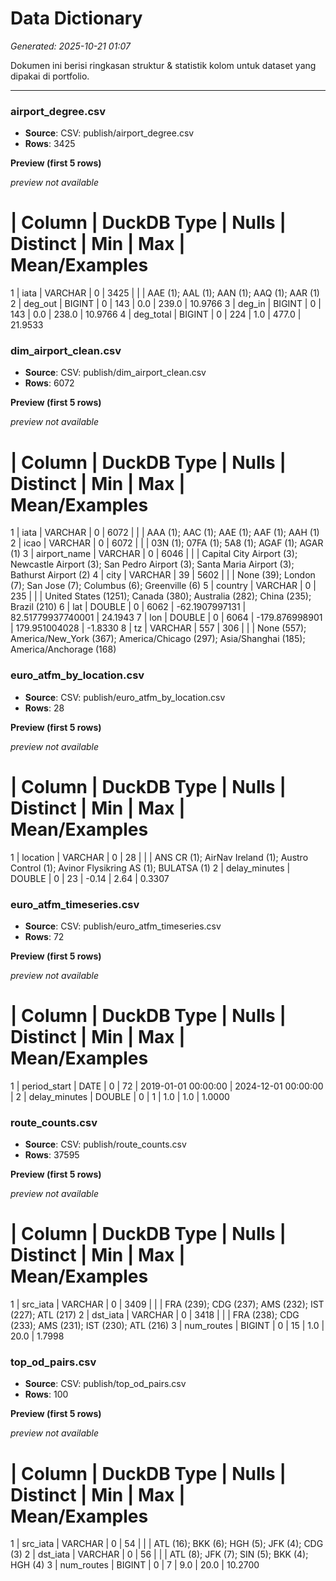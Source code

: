 # Data Dictionary

_Generated: 2025-10-21 01:07_

Dokumen ini berisi ringkasan struktur & statistik kolom untuk dataset yang dipakai di portfolio.

---
### airport_degree.csv

- **Source**: CSV: publish/airport_degree.csv
- **Rows**: 3425

**Preview (first 5 rows)**

_preview not available_

# | Column | DuckDB Type | Nulls | Distinct | Min | Max | Mean/Examples
1 | iata | VARCHAR | 0 | 3425 |  |  | AAE (1); AAL (1); AAN (1); AAQ (1); AAR (1)
2 | deg_out | BIGINT | 0 | 143 | 0.0 | 239.0 | 10.9766
3 | deg_in | BIGINT | 0 | 143 | 0.0 | 238.0 | 10.9766
4 | deg_total | BIGINT | 0 | 224 | 1.0 | 477.0 | 21.9533


### dim_airport_clean.csv

- **Source**: CSV: publish/dim_airport_clean.csv
- **Rows**: 6072

**Preview (first 5 rows)**

_preview not available_

# | Column | DuckDB Type | Nulls | Distinct | Min | Max | Mean/Examples
1 | iata | VARCHAR | 0 | 6072 |  |  | AAA (1); AAC (1); AAE (1); AAF (1); AAH (1)
2 | icao | VARCHAR | 0 | 6072 |  |  | 03N (1); 07FA (1); 5A8 (1); AGAF (1); AGAR (1)
3 | airport_name | VARCHAR | 0 | 6046 |  |  | Capital City Airport (3); Newcastle Airport (3); San Pedro Airport (3); Santa Maria Airport (3); Bathurst Airport (2)
4 | city | VARCHAR | 39 | 5602 |  |  | None (39); London (7); San Jose (7); Columbus (6); Greenville (6)
5 | country | VARCHAR | 0 | 235 |  |  | United States (1251); Canada (380); Australia (282); China (235); Brazil (210)
6 | lat | DOUBLE | 0 | 6062 | -62.1907997131 | 82.51779937740001 | 24.1943
7 | lon | DOUBLE | 0 | 6064 | -179.876998901 | 179.951004028 | -1.8330
8 | tz | VARCHAR | 557 | 306 |  |  | None (557); America/New_York (367); America/Chicago (297); Asia/Shanghai (185); America/Anchorage (168)


### euro_atfm_by_location.csv

- **Source**: CSV: publish/euro_atfm_by_location.csv
- **Rows**: 28

**Preview (first 5 rows)**

_preview not available_

# | Column | DuckDB Type | Nulls | Distinct | Min | Max | Mean/Examples
1 | location | VARCHAR | 0 | 28 |  |  | ANS CR (1); AirNav Ireland (1); Austro Control (1); Avinor Flysikring AS (1); BULATSA (1)
2 | delay_minutes | DOUBLE | 0 | 23 | -0.14 | 2.64 | 0.3307


### euro_atfm_timeseries.csv

- **Source**: CSV: publish/euro_atfm_timeseries.csv
- **Rows**: 72

**Preview (first 5 rows)**

_preview not available_

# | Column | DuckDB Type | Nulls | Distinct | Min | Max | Mean/Examples
1 | period_start | DATE | 0 | 72 | 2019-01-01 00:00:00 | 2024-12-01 00:00:00 | 
2 | delay_minutes | DOUBLE | 0 | 1 | 1.0 | 1.0 | 1.0000


### route_counts.csv

- **Source**: CSV: publish/route_counts.csv
- **Rows**: 37595

**Preview (first 5 rows)**

_preview not available_

# | Column | DuckDB Type | Nulls | Distinct | Min | Max | Mean/Examples
1 | src_iata | VARCHAR | 0 | 3409 |  |  | FRA (239); CDG (237); AMS (232); IST (227); ATL (217)
2 | dst_iata | VARCHAR | 0 | 3418 |  |  | FRA (238); CDG (233); AMS (231); IST (230); ATL (216)
3 | num_routes | BIGINT | 0 | 15 | 1.0 | 20.0 | 1.7998


### top_od_pairs.csv

- **Source**: CSV: publish/top_od_pairs.csv
- **Rows**: 100

**Preview (first 5 rows)**

_preview not available_

# | Column | DuckDB Type | Nulls | Distinct | Min | Max | Mean/Examples
1 | src_iata | VARCHAR | 0 | 54 |  |  | ATL (16); BKK (6); HGH (5); JFK (4); CDG (3)
2 | dst_iata | VARCHAR | 0 | 56 |  |  | ATL (8); JFK (7); SIN (5); BKK (4); HGH (4)
3 | num_routes | BIGINT | 0 | 7 | 9.0 | 20.0 | 10.2700


